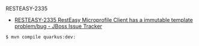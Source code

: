 RESTEASY-2335

* [RESTEASY-2335 RestEasy Microprofile Client has a immutable template problem/bug - JBoss Issue Tracker](https://issues.jboss.org/browse/RESTEASY-2335)


```bash
$ mvn compile quarkus:dev:
```
